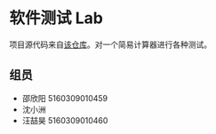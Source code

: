 # 软件测试 Lab
项目源代码来自[该仓库](https://github.com/pH-7/Simple-Java-Calculator)。对一个简易计算器进行各种测试。
## 组员
- 邵欣阳 5160309010459
- 沈小洲 
- 汪喆昊 5160309010460
